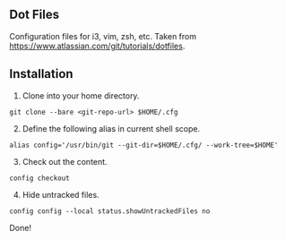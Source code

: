 ## Dot Files
Configuration files for i3, vim, zsh, etc.
Taken from https://www.atlassian.com/git/tutorials/dotfiles.

## Installation
1. Clone into your home directory.
```
git clone --bare <git-repo-url> $HOME/.cfg
```
2. Define the following alias in current shell scope.
```
alias config='/usr/bin/git --git-dir=$HOME/.cfg/ --work-tree=$HOME'
```
3. Check out the content.
```
config checkout
```
4. Hide untracked files.
```
config config --local status.showUntrackedFiles no
```

Done!
